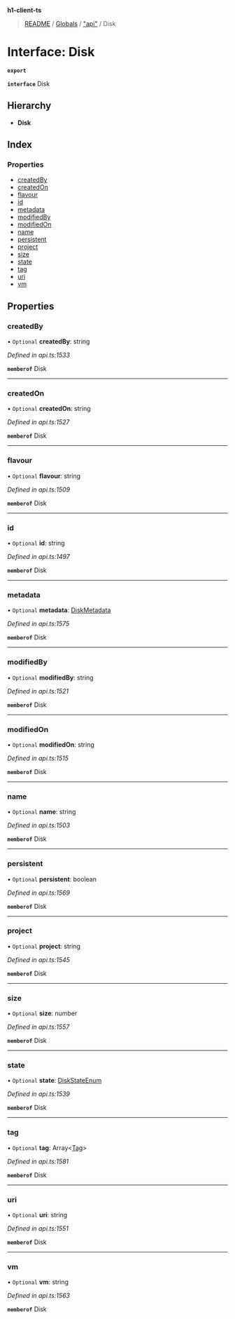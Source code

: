 **h1-client-ts**

> [README](../README.md) / [Globals](../globals.md) / ["api"](../modules/_api_.md) / Disk

# Interface: Disk

**`export`** 

**`interface`** Disk

## Hierarchy

* **Disk**

## Index

### Properties

* [createdBy](_api_.disk.md#createdby)
* [createdOn](_api_.disk.md#createdon)
* [flavour](_api_.disk.md#flavour)
* [id](_api_.disk.md#id)
* [metadata](_api_.disk.md#metadata)
* [modifiedBy](_api_.disk.md#modifiedby)
* [modifiedOn](_api_.disk.md#modifiedon)
* [name](_api_.disk.md#name)
* [persistent](_api_.disk.md#persistent)
* [project](_api_.disk.md#project)
* [size](_api_.disk.md#size)
* [state](_api_.disk.md#state)
* [tag](_api_.disk.md#tag)
* [uri](_api_.disk.md#uri)
* [vm](_api_.disk.md#vm)

## Properties

### createdBy

• `Optional` **createdBy**: string

*Defined in api.ts:1533*

**`memberof`** Disk

___

### createdOn

• `Optional` **createdOn**: string

*Defined in api.ts:1527*

**`memberof`** Disk

___

### flavour

• `Optional` **flavour**: string

*Defined in api.ts:1509*

**`memberof`** Disk

___

### id

• `Optional` **id**: string

*Defined in api.ts:1497*

**`memberof`** Disk

___

### metadata

• `Optional` **metadata**: [DiskMetadata](_api_.diskmetadata.md)

*Defined in api.ts:1575*

**`memberof`** Disk

___

### modifiedBy

• `Optional` **modifiedBy**: string

*Defined in api.ts:1521*

**`memberof`** Disk

___

### modifiedOn

• `Optional` **modifiedOn**: string

*Defined in api.ts:1515*

**`memberof`** Disk

___

### name

• `Optional` **name**: string

*Defined in api.ts:1503*

**`memberof`** Disk

___

### persistent

• `Optional` **persistent**: boolean

*Defined in api.ts:1569*

**`memberof`** Disk

___

### project

• `Optional` **project**: string

*Defined in api.ts:1545*

**`memberof`** Disk

___

### size

• `Optional` **size**: number

*Defined in api.ts:1557*

**`memberof`** Disk

___

### state

• `Optional` **state**: [DiskStateEnum](../enums/_api_.diskstateenum.md)

*Defined in api.ts:1539*

**`memberof`** Disk

___

### tag

• `Optional` **tag**: Array\<[Tag](_api_.tag.md)>

*Defined in api.ts:1581*

**`memberof`** Disk

___

### uri

• `Optional` **uri**: string

*Defined in api.ts:1551*

**`memberof`** Disk

___

### vm

• `Optional` **vm**: string

*Defined in api.ts:1563*

**`memberof`** Disk
